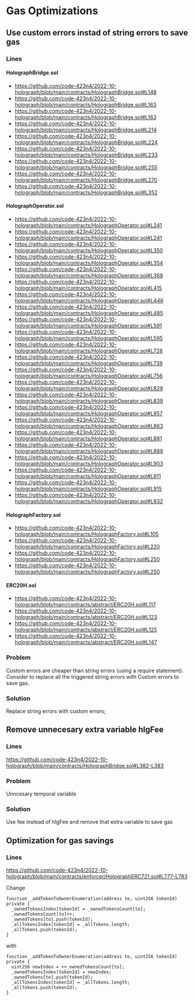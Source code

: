 # Gas Optimizations

## Use custom errors instad of string errors to save gas

### Lines

#### HolographBridge.sol
* https://github.com/code-423n4/2022-10-holograph/blob/main/contracts/HolographBridge.sol#L148
* https://github.com/code-423n4/2022-10-holograph/blob/main/contracts/HolographBridge.sol#L163
* https://github.com/code-423n4/2022-10-holograph/blob/main/contracts/HolographBridge.sol#L163
* https://github.com/code-423n4/2022-10-holograph/blob/main/contracts/HolographBridge.sol#L214
* https://github.com/code-423n4/2022-10-holograph/blob/main/contracts/HolographBridge.sol#L224
* https://github.com/code-423n4/2022-10-holograph/blob/main/contracts/HolographBridge.sol#L233
* https://github.com/code-423n4/2022-10-holograph/blob/main/contracts/HolographBridge.sol#L255
* https://github.com/code-423n4/2022-10-holograph/blob/main/contracts/HolographBridge.sol#L270
* https://github.com/code-423n4/2022-10-holograph/blob/main/contracts/HolographBridge.sol#L352


#### HolographOperator.sol
* https://github.com/code-423n4/2022-10-holograph/blob/main/contracts/HolographOperator.sol#L241
* https://github.com/code-423n4/2022-10-holograph/blob/main/contracts/HolographOperator.sol#L241
* https://github.com/code-423n4/2022-10-holograph/blob/main/contracts/HolographOperator.sol#L350
* https://github.com/code-423n4/2022-10-holograph/blob/main/contracts/HolographOperator.sol#L354
* https://github.com/code-423n4/2022-10-holograph/blob/main/contracts/HolographOperator.sol#L368
* https://github.com/code-423n4/2022-10-holograph/blob/main/contracts/HolographOperator.sol#L415
* https://github.com/code-423n4/2022-10-holograph/blob/main/contracts/HolographOperator.sol#L446
* https://github.com/code-423n4/2022-10-holograph/blob/main/contracts/HolographOperator.sol#L485
* https://github.com/code-423n4/2022-10-holograph/blob/main/contracts/HolographOperator.sol#L591
* https://github.com/code-423n4/2022-10-holograph/blob/main/contracts/HolographOperator.sol#L595
* https://github.com/code-423n4/2022-10-holograph/blob/main/contracts/HolographOperator.sol#L728
* https://github.com/code-423n4/2022-10-holograph/blob/main/contracts/HolographOperator.sol#L739
* https://github.com/code-423n4/2022-10-holograph/blob/main/contracts/HolographOperator.sol#L756
* https://github.com/code-423n4/2022-10-holograph/blob/main/contracts/HolographOperator.sol#L829
* https://github.com/code-423n4/2022-10-holograph/blob/main/contracts/HolographOperator.sol#L839
* https://github.com/code-423n4/2022-10-holograph/blob/main/contracts/HolographOperator.sol#L857
* https://github.com/code-423n4/2022-10-holograph/blob/main/contracts/HolographOperator.sol#L863
* https://github.com/code-423n4/2022-10-holograph/blob/main/contracts/HolographOperator.sol#L881
* https://github.com/code-423n4/2022-10-holograph/blob/main/contracts/HolographOperator.sol#L889
* https://github.com/code-423n4/2022-10-holograph/blob/main/contracts/HolographOperator.sol#L903
* https://github.com/code-423n4/2022-10-holograph/blob/main/contracts/HolographOperator.sol#L911
* https://github.com/code-423n4/2022-10-holograph/blob/main/contracts/HolographOperator.sol#L915
* https://github.com/code-423n4/2022-10-holograph/blob/main/contracts/HolographOperator.sol#L932


#### HolographFactory.sol
* https://github.com/code-423n4/2022-10-holograph/blob/main/contracts/HolographFactory.sol#L105
* https://github.com/code-423n4/2022-10-holograph/blob/main/contracts/HolographFactory.sol#L220
* https://github.com/code-423n4/2022-10-holograph/blob/main/contracts/HolographFactory.sol#L250
* https://github.com/code-423n4/2022-10-holograph/blob/main/contracts/HolographFactory.sol#L250

#### ERC20H.sol
* https://github.com/code-423n4/2022-10-holograph/blob/main/contracts/abstract/ERC20H.sol#L117
* https://github.com/code-423n4/2022-10-holograph/blob/main/contracts/abstract/ERC20H.sol#L123
* https://github.com/code-423n4/2022-10-holograph/blob/main/contracts/abstract/ERC20H.sol#L125
* https://github.com/code-423n4/2022-10-holograph/blob/main/contracts/abstract/ERC20H.sol#L147

### Problem
Custom errors are cheaper than string errors (using a require statement). Consider to replace all the triggered string errors with Custom errors to save gas.

### Solution
Replace string errors with custom errors;

## Remove unnecesary extra variable hlgFee

### Lines
https://github.com/code-423n4/2022-10-holograph/blob/main/contracts/HolographBridge.sol#L382-L383

### Problem
Unncesary temporal variable

### Solution
Use fee instead of hlgFee and remove that extra variable to save gas

## Optimization for gas savings

### Lines
https://github.com/code-423n4/2022-10-holograph/blob/main/contracts/enforcer/HolographERC721.sol#L777-L783

Change 
```solidity
function _addTokenToOwnerEnumeration(address to, uint256 tokenId) private {
  _ownedTokensIndex[tokenId] = _ownedTokensCount[to];
  _ownedTokensCount[to]++;
  _ownedTokens[to].push(tokenId);
  _allTokensIndex[tokenId] = _allTokens.length;
  _allTokens.push(tokenId);
}
```

with
```solidity
function _addTokenToOwnerEnumeration(address to, uint256 tokenId) private {
  uint256 newIndex = ++_ownedTokensCount[to]; 
  _ownedTokensIndex[tokenId] = newIndex;
  _ownedTokens[to].push(tokenId);
  _allTokensIndex[tokenId] = _allTokens.length;
  _allTokens.push(tokenId);
}
```